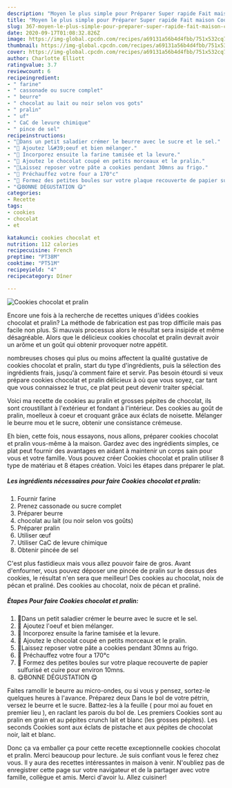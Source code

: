 ```yaml
---
description: "Moyen le plus simple pour Préparer Super rapide Fait maison Cookies chocolat et pralin"
title: "Moyen le plus simple pour Préparer Super rapide Fait maison Cookies chocolat et pralin"
slug: 367-moyen-le-plus-simple-pour-preparer-super-rapide-fait-maison-cookies-chocolat-et-pralin
date: 2020-09-17T01:08:32.826Z
image: https://img-global.cpcdn.com/recipes/a69131a56b4d4fbb/751x532cq70/cookies-chocolat-et-pralin-photo-principale-de-la-recette.jpg
thumbnail: https://img-global.cpcdn.com/recipes/a69131a56b4d4fbb/751x532cq70/cookies-chocolat-et-pralin-photo-principale-de-la-recette.jpg
cover: https://img-global.cpcdn.com/recipes/a69131a56b4d4fbb/751x532cq70/cookies-chocolat-et-pralin-photo-principale-de-la-recette.jpg
author: Charlotte Elliott
ratingvalue: 3.7
reviewcount: 6
recipeingredient:
- " farine"
- " cassonade ou sucre complet"
- " beurre"
- " chocolat au lait ou noir selon vos gots"
- " pralin"
- " uf"
- " CaC de levure chimique"
- " pince de sel"
recipeinstructions:
- "🍪Dans un petit saladier crémer le beurre avec le sucre et le sel."
- "🍪 Ajoutez l&#39;oeuf et bien mélanger."
- "🍪 Incorporez ensuite la farine tamisée et la levure."
- "🍪 Ajoutez le chocolat coupé en petits morceaux et le pralin."
- "🍪Laissez reposer votre pâte a cookies pendant 30mns au frigo."
- "🍪 Préchauffez votre four a 170°c"
- "🍪 Formez des petites boules sur votre plaque recouverte de papier sulfurisé et cuire pour environ 10mns."
- "😋BONNE DÉGUSTATION 😋"
categories:
- Recette
tags:
- cookies
- chocolat
- et

katakunci: cookies chocolat et 
nutrition: 112 calories
recipecuisine: French
preptime: "PT38M"
cooktime: "PT51M"
recipeyield: "4"
recipecategory: Dîner

---
```



![Cookies chocolat et pralin](https://img-global.cpcdn.com/recipes/a69131a56b4d4fbb/751x532cq70/cookies-chocolat-et-pralin-photo-principale-de-la-recette.jpg)

Encore une fois à la recherche de recettes uniques d'idées cookies chocolat et pralin? La méthode de fabrication est pas trop difficile mais pas facile non plus. Si mauvais processus alors le résultat sera insipide et même désagréable. Alors que le délicieux cookies chocolat et pralin devrait avoir un arôme et un goût qui obtenir provoquer notre appétit.

nombreuses choses qui plus ou moins affectent la qualité gustative de cookies chocolat et pralin, start du type d'ingrédients, puis la sélection des ingrédients frais, jusqu'à comment faire et servir. Pas besoin étourdi si veux prépare cookies chocolat et pralin délicieux à où que vous soyez, car tant que vous connaissez le truc, ce plat peut peut devenir traiter spécial.

Voici ma recette de cookies au pralin et grosses pépites de chocolat, ils sont croustillant à l&#39;extérieur et fondant à l&#39;intérieur. Des cookies au goût de pralin, moelleux à coeur et croquant grâce aux éclats de noisette. Mélanger le beurre mou et le sucre, obtenir une consistance crémeuse.


Eh bien, cette fois, nous essayons, nous allons, préparer cookies chocolat et pralin vous-même à la maison. Gardez avec des ingrédients simples, ce plat peut fournir des avantages en aidant à maintenir un corps sain pour vous et votre famille. Vous pouvez créer Cookies chocolat et pralin utiliser 8 type de matériau et 8 étapes création. Voici les étapes dans préparer le plat.

<!--inarticleads1-->

##### Les ingrédients nécessaires pour faire Cookies chocolat et pralin:

1. Fournir  farine
1. Prenez  cassonade ou sucre complet
1. Préparer  beurre
1.   chocolat au lait (ou noir selon vos goûts)
1. Préparer  pralin
1. Utiliser  œuf
1. Utiliser  CaC de levure chimique
1. Obtenir  pincée de sel


C&#39;est plus fastidieux mais vous allez pouvoir faire de gros. Avant d&#39;enfourner, vous pouvez déposer une pincée de pralin sur le dessus des cookies, le résultat n&#39;en sera que meilleur! Des cookies au chocolat, noix de pécan et praliné. Des cookies au chocolat, noix de pécan et praliné. 

<!--inarticleads2-->

##### Étapes Pour faire Cookies chocolat et pralin:

1. 🍪Dans un petit saladier crémer le beurre avec le sucre et le sel.
1. 🍪 Ajoutez l&#39;oeuf et bien mélanger.
1. 🍪 Incorporez ensuite la farine tamisée et la levure.
1. 🍪 Ajoutez le chocolat coupé en petits morceaux et le pralin.
1. 🍪Laissez reposer votre pâte a cookies pendant 30mns au frigo.
1. 🍪 Préchauffez votre four a 170°c
1. 🍪 Formez des petites boules sur votre plaque recouverte de papier sulfurisé et cuire pour environ 10mns.
1. 😋BONNE DÉGUSTATION 😋


Faites ramollir le beurre au micro-ondes, ou si vous y pensez, sortez-le quelques heures à l&#39;avance. Préparez deux Dans le bol de votre pétrin, versez le beurre et le sucre. Battez-les à la feuille ( pour moi au fouet en premier lieu ), en raclant les parois du bol de. Les premiers Cookies sont au pralin en grain et au pépites crunch lait et blanc (les grosses pépites). Les seconds Cookies sont aux éclats de pistache et aux pépites de chocolat noir, lait et blanc. 


Donc ça va emballer ça pour cette recette exceptionnelle cookies chocolat et pralin. Merci beaucoup pour lecture. Je suis confiant vous le ferez chez vous. Il y aura des recettes  intéressantes in maison à venir. N'oubliez pas de enregistrer cette page sur votre navigateur et de la partager avec votre famille, collègue et amis. Merci d'avoir lu. Allez cuisiner!
